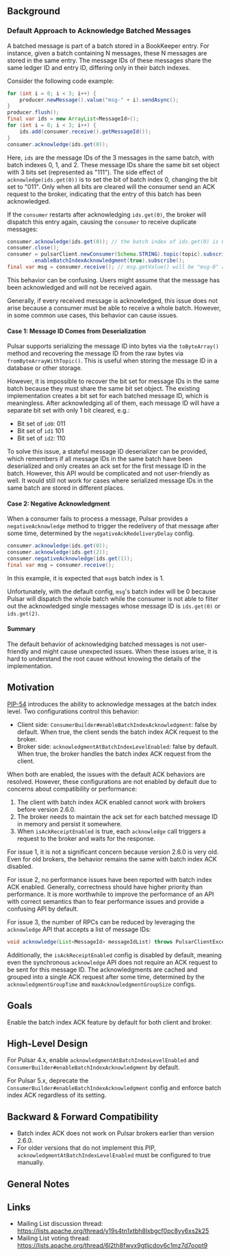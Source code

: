 ## Background

### Default Approach to Acknowledge Batched Messages

A batched message is part of a batch stored in a BookKeeper entry. For instance, given a batch containing N messages, these N messages are stored in the same entry. The message IDs of these messages share the same ledger ID and entry ID, differing only in their batch indexes.

Consider the following code example:

```java
for (int i = 0; i < 3; i++) {
    producer.newMessage().value("msg-" + i).sendAsync();
}
producer.flush();
final var ids = new ArrayList<MessageId>();
for (int i = 0; i < 3; i++) {
    ids.add(consumer.receive().getMessageId());
}
consumer.acknowledge(ids.get(0));
```

Here, `ids` are the message IDs of the 3 messages in the same batch, with batch indexes 0, 1, and 2. These message IDs share the same bit set object with 3 bits set (represented as "111"). The side effect of `acknowledge(ids.get(0))` is to set the bit of batch index 0, changing the bit set to "011". Only when all bits are cleared will the consumer send an ACK request to the broker, indicating that the entry of this batch has been acknowledged.

If the `consumer` restarts after acknowledging `ids.get(0)`, the broker will dispatch this entry again, causing the `consumer` to receive duplicate messages:

```java
consumer.acknowledge(ids.get(0)); // the batch index of ids.get(0) is 0
consumer.close();
consumer = pulsarClient.newConsumer(Schema.STRING).topic(topic).subscriptionName("sub")
        .enableBatchIndexAcknowledgment(true).subscribe();
final var msg = consumer.receive(); // msg.getValue() will be "msg-0" and the batch index is 0
```

This behavior can be confusing. Users might assume that the message has been acknowledged and will not be received again.

Generally, if every received message is acknowledged, this issue does not arise because a consumer must be able to receive a whole batch. However, in some common use cases, this behavior can cause issues.

#### Case 1: Message ID Comes from Deserialization

Pulsar supports serializing the message ID into bytes via the `toByteArray()` method and recovering the message ID from the raw bytes via `fromByteArrayWithTopic()`. This is useful when storing the message ID in a database or other storage.

However, it is impossible to recover the bit set for message IDs in the same batch because they must share the same bit set object. The existing implementation creates a bit set for each batched message ID, which is meaningless. After acknowledging all of them, each message ID will have a separate bit set with only 1 bit cleared, e.g.:
- Bit set of `id0`: 011
- Bit set of `id1` 101
- Bit set of `id2`: 110

To solve this issue, a stateful message ID deserializer can be provided, which remembers if all message IDs in the same batch have been deserialized and only creates an ack set for the first message ID in the batch. However, this API would be complicated and not user-friendly as well. It would still not work for cases where serialized message IDs in the same batch are stored in different places.

#### Case 2: Negative Acknowledgment

When a consumer fails to process a message, Pulsar provides a `negativeAcknowledge` method to trigger the redelivery of that message after some time, determined by the `negativeAckRedeliveryDelay` config.

```java
consumer.acknowledge(ids.get(0));
consumer.acknowledge(ids.get(2));
consumer.negativeAcknowledge(ids.get(1));
final var msg = consumer.receive();
```

In this example, it is expected that `msg`s batch index is 1.

Unfortunately, with the default config, `msg`'s batch index will be 0 because Pulsar will dispatch the whole batch while the consumer is not able to filter out the acknowledged single messages whose message ID is `ids.get(0)` or `ids.get(2)`.

#### Summary

The default behavior of acknowledging batched messages is not user-friendly and might cause unexpected issues. When these issues arise, it is hard to understand the root cause without knowing the details of the implementation.

## Motivation

[PIP-54](https://github.com/apache/pulsar/wiki/PIP-54:-Support-acknowledgment-at-batch-index-level) introduces the ability to acknowledge messages at the batch index level. Two configurations control this behavior:
- Client side: `ConsumerBuilder#enableBatchIndexAcknowledgment`: false by default. When true, the client sends the batch index ACK request to the broker.
- Broker side: `acknowledgmentAtBatchIndexLevelEnabled`: false by default. When true, the broker handles the batch index ACK request from the client.

When both are enabled, the issues with the default ACK behaviors are resolved. However, these configurations are not enabled by default due to concerns about compatibility or performance:
1. The client with batch index ACK enabled cannot work with brokers before version 2.6.0.
2. The broker needs to maintain the ack set for each batched message ID in memory and persist it somewhere.
3. When `isAckReceiptEnabled` is true, each `acknowledge` call triggers a request to the broker and waits for the response.

For issue 1, it is not a significant concern because version 2.6.0 is very old. Even for old brokers, the behavior remains the same with batch index ACK disabled.

For issue 2, no performance issues have been reported with batch index ACK enabled. Generally, correctness should have higher priority than performance. It is more worthwhile to improve the performance of an API with correct semantics than to fear performance issues and provide a confusing API by default.

For issue 3, the number of RPCs can be reduced by leveraging the `acknowledge` API that accepts a list of message IDs:

```java
void acknowledge(List<MessageId> messageIdList) throws PulsarClientException;
```

Additionally, the `isAckReceiptEnabled` config is disabled by default, meaning even the synchronous `acknowledge` API does not require an ACK request to be sent for this message ID. The acknowledgments are cached and grouped into a single ACK request after some time, determined by the `acknowledgmentGroupTime` and `maxAcknowledgmentGroupSize` configs.

## Goals

Enable the batch index ACK feature by default for both client and broker.

## High-Level Design

For Pulsar 4.x, enable `acknowledgmentAtBatchIndexLevelEnabled` and `ConsumerBuilder#enableBatchIndexAcknowledgment` by default.

For Pulsar 5.x, deprecate the `ConsumerBuilder#enableBatchIndexAcknowledgment` config and enforce batch index ACK regardless of its setting.

## Backward & Forward Compatibility

- Batch index ACK does not work on Pulsar brokers earlier than version 2.6.0.
- For older versions that do not implement this PIP, `acknowledgmentAtBatchIndexLevelEnabled` must be configured to true manually.

## General Notes

## Links

* Mailing List discussion thread: https://lists.apache.org/thread/y19s4tn1xtbh8lxbgcf0pc8yy6xs2k25
* Mailing List voting thread: https://lists.apache.org/thread/6l2th8fwvx9gtljcdov6c1mz7d7oopt9
